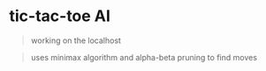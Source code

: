 # tic-tac-toe AI 
> working on the localhost

> uses minimax algorithm and alpha-beta pruning to find moves

